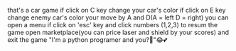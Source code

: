 that's a car game
if click on C key change your car's color
if click on E key change enemy car's color
your move by A and D(A = left D = right)
you can open a menu if click on 'esc' key and click numbers (1,2,3) to resum the game open marketplace(you can price laser and shield by your scores) and exit the game
                                                                               "I'm a python programer and you?🫵"😂💕

